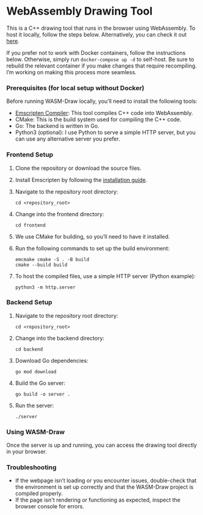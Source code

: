 # WebAssembly Drawing Tool

This is a C++ drawing tool that runs in the browser using WebAssembly. To host it locally, follow the steps below. Alternatively, you can check it out [here](https://wasm-draw.art/).

If you prefer not to work with Docker containers, follow the instructions below. Otherwise, simply run `docker-compose up -d` to self-host. Be sure to rebuild the relevant container if you make changes that require recompiling. I’m working on making this process more seamless.

### Prerequisites (for local setup without Docker)

Before running WASM-Draw locally, you’ll need to install the following tools:

- [Emscripten Compiler](https://emscripten.org/docs/getting_started/downloads.html): This tool compiles C++ code into WebAssembly.
- CMake: This is the build system used for compiling the C++ code.
- Go: The backend is written in Go.
- Python3 (optional): I use Python to serve a simple HTTP server, but you can use any alternative server you prefer.

### Frontend Setup

1. Clone the repository or download the source files.

2. Install Emscripten by following the [installation guide](https://emscripten.org/docs/getting_started/downloads.html).

3. Navigate to the repository root directory:
   ```
   cd <repository_root>
   ```

4. Change into the frontend directory:
   ```
   cd frontend
   ```

5. We use CMake for building, so you’ll need to have it installed.

6. Run the following commands to set up the build environment:
   ```
   emcmake cmake -S . -B build
   cmake --build build
   ```

7. To host the compiled files, use a simple HTTP server (Python example):
   ```
   python3 -m http.server
   ```

### Backend Setup

1. Navigate to the repository root directory:
   ```
   cd <repository_root>
   ```

2. Change into the backend directory:
   ```
   cd backend
   ```

3. Download Go dependencies:
   ```
   go mod download
   ```

4. Build the Go server:
   ```
   go build -o server .
   ```

5. Run the server:
   ```
   ./server
   ```

### Using WASM-Draw

Once the server is up and running, you can access the drawing tool directly in your browser.

### Troubleshooting

- If the webpage isn’t loading or you encounter issues, double-check that the environment is set up correctly and that the WASM-Draw project is compiled properly.
- If the page isn't rendering or functioning as expected, inspect the browser console for errors.
